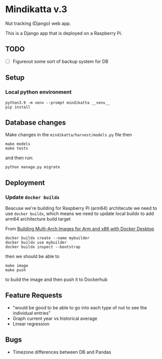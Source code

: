 # Mindikatta v.3

Nut tracking (Django) web app.

This is a Django app that is deployed on a Raspberry Pi.

## TODO

- [ ] Figureout some sort of backup system for DB


## Setup

### Local python environment

    python3.9 -m venv --prompt mindikatta __venv__
    pip install

## Database changes

Make changes in the `mindikatta/harvest/models.py` file then

    make models
    make tests

and then run:

    python manage.py migrate

## Deployment

### Update `docker buildx`

Beacuse we're building for Raspberry Pi (arm64) architecute we need to use `docker buildx`, which means we need to update local buildx to add arm64 architecture build target 

From [Building Multi-Arch Images for Arm and x86 with Docker Desktop](https://www.docker.com/blog/multi-arch-images/)

    docker buildx create --name mybuilder
    docker buildx use mybuilder
    docker buildx inspect --bootstrap

then we should be able to 

    make image
    make push

to build the image and then push it to Dockerhub

## Feature Requests

- "would be good to be able to go into each type of nut to see the individual entries"
- Graph current year vs historical average
- Linear regression

## Bugs

- Timezone differences between DB and Pandas